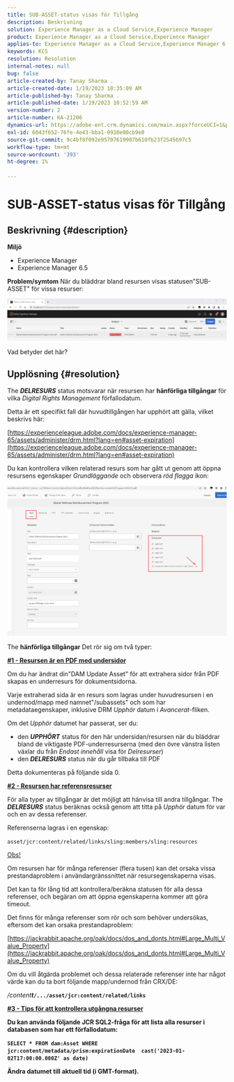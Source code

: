 ```yaml
---
title: SUB-ASSET-status visas för Tillgång
description: Beskrivning
solution: Experience Manager as a Cloud Service,Experience Manager
product: Experience Manager as a Cloud Service,Experience Manager
applies-to: Experience Manager as a Cloud Service,Experience Manager 6.5,Experience Manager
keywords: KCS
resolution: Resolution
internal-notes: null
bug: false
article-created-by: Tanay Sharma .
article-created-date: 1/19/2023 10:35:09 AM
article-published-by: Tanay Sharma .
article-published-date: 1/19/2023 10:52:59 AM
version-number: 2
article-number: KA-21206
dynamics-url: https://adobe-ent.crm.dynamics.com/main.aspx?forceUCI=1&pagetype=entityrecord&etn=knowledgearticle&id=f3bef6ef-e497-ed11-aad1-6045bd006e5a
exl-id: 6043f652-76fe-4e43-bba1-0910e00cb9e0
source-git-commit: 9c4bf8f092e95707619907b610fb23f2545697c5
workflow-type: tm+mt
source-wordcount: '393'
ht-degree: 1%

---
```


# SUB-ASSET-status visas för Tillgång

## Beskrivning {#description}

<b>Miljö</b>
- Experience Manager
- Experience Manager 6.5



<b>Problem/symtom</b>
När du bläddrar bland resursen visas statusen&quot;SUB-ASSET&quot; för vissa resurser:

![](assets/___f5bef6ef-e497-ed11-aad1-6045bd006e5a___.png)

Vad betyder det här?


## Upplösning {#resolution}


The <b>*DELRESURS</b>* status motsvarar när resursen har <b>hänförliga tillgångar</b> för vilka *Digital Rights Management* förfallodatum.

Detta är ett specifikt fall där huvudtillgången har upphört att gälla, vilket beskrivs här:

[https://experienceleague.adobe.com/docs/experience-manager-65/assets/administer/drm.html?lang=en#asset-expiration](https://experienceleague.adobe.com/docs/experience-manager-65/assets/administer/drm.html?lang=en#asset-expiration)

Du kan kontrollera vilken relaterad resurs som har gått ut genom att öppna resursens egenskaper *Grundläggande* och observera *röd flagga* ikon:

![](assets/6269940b-b98a-ed11-81ac-6045bd006ce9.png)



The <b>hänförliga tillgångar</b> Det rör sig om två typer:

<u><b>#1 - Resursen är en PDF med undersidor</b></u>

Om du har ändrat din&quot;DAM Update Asset&quot; för att extrahera sidor från PDF skapas en underresurs för dokumentsidorna.

Varje extraherad sida är en resurs som lagras under huvudresursen i en undernod/mapp med namnet&quot;/subassets&quot; och som har metadataegenskaper, inklusive DRM *Upphör* datum i *Avancerat*-fliken.

Om det *Upphör* datumet har passerat, ser du:

- den <b>*UPPHÖRT</b>* status för den här undersidan/resursen när du bläddrar bland de viktigaste PDF-underresurserna (med den övre vänstra listen växlar du från *Endast innehåll* visa för *Delresurser*)
- den <b>*DELRESURS</b>* status när du går tillbaka till PDF


Detta dokumenteras på följande sida 0.



<u><b>#2 - Resursen har referensresurser</b></u>

För alla typer av tillgångar är det möjligt att hänvisa till andra tillgångar. The <b>*DELRESURS</b>* status beräknas också genom att titta på *Upphör* datum för var och en av dessa referenser.

Referenserna lagras i en egenskap:

`asset/jcr:content/related/links/sling:members/sling:resources`

<u>Obs!</u>

Om resursen har för många referenser (flera tusen) kan det orsaka vissa prestandaproblem i användargränssnittet när resursegenskaperna visas.

Det kan ta för lång tid att kontrollera/beräkna statusen för alla dessa referenser, och begäran om att öppna egenskaperna kommer att göra timeout.

Det finns för många referenser som rör och som behöver undersökas, eftersom det kan orsaka prestandaproblem:

[https://jackrabbit.apache.org/oak/docs/dos_and_donts.html#Large_Multi_Value_Property](https://jackrabbit.apache.org/oak/docs/dos_and_donts.html#Large_Multi_Value_Property)

Om du vill åtgärda problemet och dessa relaterade referenser inte har något värde kan du ta bort följande mapp/undernod från CRX/DE:

*/content<b>t*`/.../asset/jcr:content/related/links`



<u><b>#3 - Tips för att kontrollera utgångna resurser</b></u>

Du kan använda följande JCR SQL2-fråga för att lista alla resurser i databasen som har ett förfallodatum:

`SELECT * FROM dam:Asset WHERE jcr:content/metadata/prism:expirationDate  cast('2023-01-02T17:00:00.000Z' as date)`



Ändra datumet till aktuell tid (i GMT-format).

